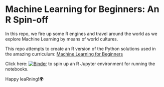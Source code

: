 # Machine Learning for Beginners: An R Spin-off

In this repo, we fire up some R engines and travel around the world as we explore Machine Learning by means of world cultures.

This repo attempts to create an R version of the Python solutions used in the amazing curriculum: [Machine Learning for Beginners](https://github.com/microsoft/ML-For-Beginners)
 


Click here: [![Binder](https://mybinder.org/badge_logo.svg)](https://mybinder.org/v2/gh/R-icntay/ML-For-Beginners-R/HEAD) to spin up an R Jupyter environment for running the notebooks.


Happy leaRning!🌍
